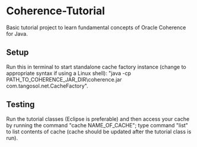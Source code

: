 # Coherence-Tutorial
Basic tutorial project to learn fundamental concepts of Oracle Coherence for Java.

## Setup
Run this in terminal to start standalone cache factory instance (change to appropriate syntax if using a Linux shell): "java -cp  PATH_TO_COHERENCE_JAR_DIR\coherence.jar com.tangosol.net.CacheFactory".

## Testing
Run the tutorial classes (Eclipse is preferable) and then access your cache by running the command "cache NAME_OF_CACHE"; type command "list" to list contents of cache (cache should be updated after the tutorial class is run).